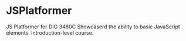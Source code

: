 # JSPlatformer
JS Platformer for DIG 3480C
Showcaserd the ability to basic JavaScript elements. Introduction-level course.
